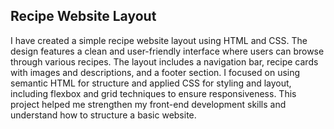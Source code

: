 ## Recipe Website Layout
I have created a simple recipe website layout using HTML and CSS. The design features a clean and user-friendly interface where users can browse through various recipes. The layout includes a navigation bar, recipe cards with images and descriptions, and a footer section. I focused on using semantic HTML for structure and applied CSS for styling and layout, including flexbox and grid techniques to ensure responsiveness. This project helped me strengthen my front-end development skills and understand how to structure a basic website.

